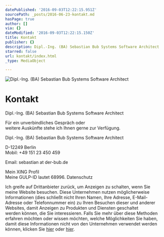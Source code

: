 ```yaml
---
datePublished: '2016-09-03T12:22:15.951Z'
sourcePath: _posts/2016-06-23-kontakt.md
hasPage: true
author: []
via: {}
dateModified: '2016-09-03T12:22:15.150Z'
title: Kontakt
publisher: {}
description: Dipl.-Ing. (BA) Sebastian Bub Systems Software Architect
starred: false
url: kontakt/index.html
_type: MediaObject

---
```

![Dipl.-Ing. (BA) Sebastian Bub Systems Software Architect](https://s3-us-west-2.amazonaws.com/the-grid-img/p/f9e565d36b0e6855da87f3cf807d75665cc9d8e2.jpg)

# Kontakt

Dipl.-Ing. (BA) Sebastian Bub Systems Software Architect

Für ein unverbindliches Gespräch oder  
weitere Auskünfte stehe ich Ihnen gerne zur Verfügung.

Dipl.-Ing. (BA) Sebastian Bub Systems Software Architect

D-12249 Berlin  
Mobil: +49 151 23 450 459

Email: sebastian at der-bub.de

Mein XING Profil  
Meine GULP-ID lautet 68996\. Datenschutz

Ich greife auf Drittanbieter zurück, um Anzeigen zu schalten, wenn Sie meine Website besuchen. Diese Unternehmen nutzen möglicherweise Informationen (dies schließt nicht Ihren Namen, Ihre Adresse, E-Mail-Adresse oder Telefonnummer ein) zu Ihren Besuchen dieser und anderer Websites, damit Anzeigen zu Produkten und Diensten geschaltet  
werden können, die Sie interessieren. Falls Sie mehr über diese Methoden erfahren möchten oder wissen möchten, welche Möglichkeiten Sie haben, damit diese Informationen nicht von den Unternehmen verwendet werden können, klicken Sie [hier][0] oder [hier][1].

[0]: http://www.networkadvertising.org/ "networkadvertising"
[1]: http://www.google.de/policies/technologies/ads/ "google"